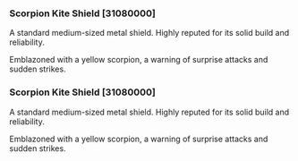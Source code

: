 ### Scorpion Kite Shield [31080000]

A standard medium-sized metal shield. Highly reputed for its solid build and reliability.

Emblazoned with a yellow scorpion, a warning of surprise attacks and sudden strikes.### Scorpion Kite Shield [31080000]

A standard medium-sized metal shield. Highly reputed for its solid build and reliability.

Emblazoned with a yellow scorpion, a warning of surprise attacks and sudden strikes.